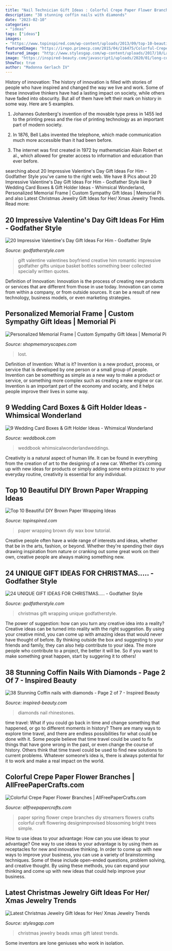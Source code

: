 ```yaml
---
title: "Nail Technician Gift Ideas : Colorful Crepe Paper Flower Branches"
description: "38 stunning coffin nails with diamonds"
date: "2023-02-10"
categories:
- "ideas"
tags: ["ideas"]
images:
- "https://www.topinspired.com/wp-content/uploads/2013/09/top-10-beautiful-diy-brown-paper-wrapping-ideas_06.jpg"
featuredImage: "https://irepo.primecp.com/2015/04/216475/Colorful-Crepe-Paper-Flower-Branches_1_ExtraLarge1000_ID-947895.jpg?v=947895"
featured_image: "http://www.stylesgap.com/wp-content/uploads/2017/10/Latest-Christmas-Jewelry-Gift-Ideas-for-Her-Xmas-Jewelry-Trends-12.jpg"
image: "https://inspired-beauty.com/javascript1/uploads/2020/01/long-coffin-nails-with-rhinestones-12.jpg"
ShowToc: true
author: "Madonna Gerlach IV"
---
```



History of innovation:
The history of innovation is filled with stories of people who have inspired and changed the way we live and work. Some of these innovative thinkers have had a lasting impact on society, while others have faded into obscurity. But all of them have left their mark on history in some way. Here are 5 examples.
1) Johannes Gutenberg's invention of the movable type press in 1455 led to the printing press and the rise of printing technology as an important part of modern society.

2) In 1876, Bell Labs invented the telephone, which made communication much more accessible than it had been before.

3) The internet was first created in 1972 by mathematician Alain Robert et al., which allowed for greater access to information and education than ever before.

	

		
searching about 20 Impressive Valentine&#039;s Day Gift Ideas For Him - Godfather Style you've came to the right web. We have 8 Pics about 20 Impressive Valentine&#039;s Day Gift Ideas For Him - Godfather Style like 9 Wedding Card Boxes &amp; Gift Holder Ideas - Whimsical Wonderland, Personalized Memorial Frame | Custom Sympathy Gift Ideas | Memorial Pi and also Latest Christmas Jewelry Gift Ideas for Her/ Xmas Jewelry Trends. Read more:
		
    
## 20 Impressive Valentine&#039;s Day Gift Ideas For Him - Godfather Style

<img loading=lazy src="http://godfatherstyle.com/wp-content/uploads/2015/12/Creative-Valentines-Day-Gift-Ideas-for-Your-Boyfriend.jpg" onerror="this.onerror=null;this.src='https://tse4.mm.bing.net/th?id=OIP.Zy8EZx9X8GdYHc4NjmNiaAHaMZ&amp;pid=15.1';" alt="20 Impressive Valentine&#039;s Day Gift Ideas For Him - Godfather Style">

_Source: godfatherstyle.com_

>gift valentine valentines boyfriend creative him romantic impressive godfather gifts unique basket bottles something beer collected specially written quotes. 

	

Definition of Innovation:
Innovation is the process of creating new products or services that are different from those in use today. Innovation can come from within a company, or from outside sources. It can be a result of new technology, business models, or even marketing strategies.

    
## Personalized Memorial Frame | Custom Sympathy Gift Ideas | Memorial Pi

<img loading=lazy src="https://cdn.shopify.com/s/files/1/0074/2110/0096/products/il_fullxfull.1400565349_zcxy_1024x1024@2x.jpg?v=1613031968" onerror="this.onerror=null;this.src='https://tse4.mm.bing.net/th?id=OIP.YJumxupytz13hVmUojH6kQHaH0&amp;pid=15.1';" alt="Personalized Memorial Frame | Custom Sympathy Gift Ideas | Memorial Pi">

_Source: shopmemoryscapes.com_

>lost. 

	

Definition of Invention: What is it?
Invention is a new product, process, or service that is developed by one person or a small group of people. Invention can be something as simple as a new way to make a product or service, or something more complex such as creating a new engine or car. Invention is an important part of the economy and society, and it helps people improve their lives in some way.

    
## 9 Wedding Card Boxes &amp; Gift Holder Ideas - Whimsical Wonderland

<img loading=lazy src="http://s3.weddbook.com/t1/2/4/5/2452836/9-wedding-card-boxes-gift-holder-ideas-whimsical-wonderland.jpg" onerror="this.onerror=null;this.src='https://tse2.mm.bing.net/th?id=OIP.enLdoo2jj5QbzHGMgE7d5QHaLH&amp;pid=15.1';" alt="9 Wedding Card Boxes &amp; Gift Holder Ideas - Whimsical Wonderland">

_Source: weddbook.com_

>weddbook whimsicalwonderlandweddings. 

	

Creativity is a natural aspect of human life. It can be found in everything from the creation of art to the designing of a new car. Whether it’s coming up with new ideas for products or simply adding some extra pizzazz to your everyday routine, creativity is essential for any individual.

    
## Top 10 Beautiful DIY Brown Paper Wrapping Ideas

<img loading=lazy src="https://www.topinspired.com/wp-content/uploads/2013/09/top-10-beautiful-diy-brown-paper-wrapping-ideas_06.jpg" onerror="this.onerror=null;this.src='https://tse1.mm.bing.net/th?id=OIP.dWMLzZjt5CNw1My8rUbTLQHaJK&amp;pid=15.1';" alt="Top 10 Beautiful DIY Brown Paper Wrapping Ideas">

_Source: topinspired.com_

>paper wrapping brown diy wax bow tutorial. 

	

Creative people often have a wide range of interests and ideas, whether that be in the arts, fashion, or beyond. Whether they're spending their days drawing inspiration from nature or cranking out some great work on their own, creative people are always making something new.

    
## 24 UNIQUE GIFT IDEAS FOR CHRISTMAS..... - Godfather Style

<img loading=lazy src="http://godfatherstyle.com/wp-content/uploads/2016/11/christmas-gift-wrapping-ideas3-1024x767.jpg" onerror="this.onerror=null;this.src='https://tse2.mm.bing.net/th?id=OIP.63-AfxENJHqDDza6RQ18MgHaFj&amp;pid=15.1';" alt="24 UNIQUE GIFT IDEAS FOR CHRISTMAS..... - Godfather Style">

_Source: godfatherstyle.com_

>christmas gift wrapping unique godfatherstyle. 

	

The power of suggestion: how can you turn any creative idea into a reality?
Creative ideas can be turned into reality with the right suggestion. By using your creative mind, you can come up with amazing ideas that would never have thought of before. By thinking outside the box and suggesting to your friends and family, they can also help contribute to your idea. The more people who contribute to a project, the better it will be. So if you want to make something great happen, start by suggering it to others!

    
## 38 Stunning Coffin Nails With Diamonds - Page 2 Of 7 - Inspired Beauty

<img loading=lazy src="https://inspired-beauty.com/javascript1/uploads/2020/01/long-coffin-nails-with-rhinestones-12.jpg" onerror="this.onerror=null;this.src='https://tse2.mm.bing.net/th?id=OIP.td1pItvV5sbANBHCeC3zdQHaHa&amp;pid=15.1';" alt="38 Stunning Coffin nails with diamonds - Page 2 of 7 - Inspired Beauty">

_Source: inspired-beauty.com_

>diamonds nail rhinestones. 

	

time travel: What if you could go back in time and change something that happened, or go to different moments in history?
There are many ways to explore time travel, and there are endless possibilities for what could be done with it. Some people believe that time travel could be used to fix things that have gone wrong in the past, or even change the course of history. Others think that time travel could be used to find new solutions to current problems. Whatever someone’s idea is, there is always potential for it to work and make a real impact on the world.

    
## Colorful Crepe Paper Flower Branches | AllFreePaperCrafts.com

<img loading=lazy src="https://irepo.primecp.com/2015/04/216475/Colorful-Crepe-Paper-Flower-Branches_1_ExtraLarge1000_ID-947895.jpg?v=947895" onerror="this.onerror=null;this.src='https://tse1.mm.bing.net/th?id=OIP.rDk8pKxPdXMXUT9fYeOb5QHaLH&amp;pid=15.1';" alt="Colorful Crepe Paper Flower Branches | AllFreePaperCrafts.com">

_Source: allfreepapercrafts.com_

>paper spring flower crepe branches diy streamers flowers crafts colorful craft flowering designimprovised blossoming bright trees simple. 

	

How to use ideas to your advantage: How can you use ideas to your advantage?
One way to use ideas to your advantage is by using them as receptacles for new and innovative thinking. In order to come up with new ways to improve your business, you can use a variety of brainstorming techniques. Some of these include open-ended questions, problem solving, and creative thought. By using these methods, you can expand your thinking and come up with new ideas that could help improve your business.

    
## Latest Christmas Jewelry Gift Ideas For Her/ Xmas Jewelry Trends

<img loading=lazy src="http://www.stylesgap.com/wp-content/uploads/2017/10/Latest-Christmas-Jewelry-Gift-Ideas-for-Her-Xmas-Jewelry-Trends-12.jpg" onerror="this.onerror=null;this.src='https://tse2.mm.bing.net/th?id=OIP.s3vcxNF8YlfA8IKygqpOjgHaOb&amp;pid=15.1';" alt="Latest Christmas Jewelry Gift Ideas for Her/ Xmas Jewelry Trends">

_Source: stylesgap.com_

>christmas jewelry beads xmas gift latest trends. 

	

Some inventors are lone geniuses who work in isolation.

